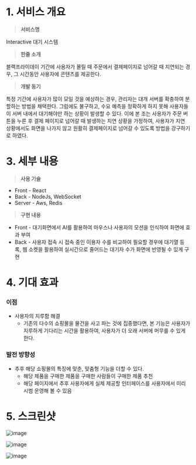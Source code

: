# 1. 서비스 개요

> **서비스명**
>
Interactive 대기 시스템

> **한줄 소개**
>
블랙프라이데이 기간에 사용자가 몰릴 때 주문에서 결제페이지로 넘어갈 때 지연되는 경우, 그 시간동안 사용자에 콘텐츠를 제공한다.

> **개발 동기**
>
특정 기간에 사용자가 많이 모일 것을 예상하는 경우, 관리자는 대개 서버를 확충하여 분할하는 방법을 채택한다. 그럼에도 불구하고, 수요 예측을 정확하게 하지 못해 사용자들이 서버 내에서 대기해야만 하는 상황이 발생할 수 있다. 이에 본 조는 사용자가 주문 버튼을 누른 후  결제 페이지로 넘어갈 때 발생하는 지연 상황을 가정하여, 사용자가 지연 상황에서도 화면을 나가지 않고 원활히 결제페이지로 넘어갈 수 있도록 방법을 강구하기로 하였다.

# 3. 세부 내용

> **사용 기술**
- Front - React
- Back -  NodeJs, WebSocket
- Server - Aws, Redis

> **구현 내용**
- Front - 대기화면에서 AI를 활용하여 마우스나 사용자의 모션을 인식하여 화면에 효과 부여
- Back - 사용자 접속 시 접속 중인 이용자 수를 비교하여 필요할 경우에 대기열 등록, 웹 소켓을 활용하여 실시간으로 줄어드는 대기자 수가 화면에 반영될 수 있게 구현

# 4. 기대 효과

### 이점

- 사용자의 지루함 해결
    - 기존의 다수의 쇼핑몰을 물건을 사고 파는 것에 집중했다면, 본 기능은 사용자가 지루하게 기다리는 시간을 활용하여, 사용자가 더 오래 서버에 머무를 수 있게 한다.

### 발전 방향성

- 추후 해당 쇼핑몰의 특징에 맞춘, 맞춤형 기능을 더할 수 있다.
    - 해당 제품을 구매한 제품을 구매한 사람들이 구매한 제품 추천
    - 해당 페이지에서 추후 사용자에게 실제 제공할 인터페이스를 사용자에서 미리 시범 운영해 볼 수 있음

# 5. 스크린샷
![image](https://github.com/ParkHyeLim/VSA-HACK-TrackA/assets/127061457/af1463c4-8c31-45a8-ad0f-61156a2c1f10)

![image](https://github.com/ParkHyeLim/VSA-HACK-TrackA/assets/127061457/a6889b5a-7e6b-4664-9083-fe1330d12d41)

![image](https://github.com/ParkHyeLim/VSA-HACK-TrackA/assets/127061457/b4d33016-b681-4487-9569-9973ffc5cb3f)

